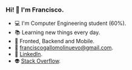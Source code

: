 ### Hi! 👋 I'm Francisco.

- 💻 I'm Computer Engineering student (60%).
- 📚 Learning new things every day.
- 🚀 Fronted, Backend and Mobile.
- 📧 franciscogallomolinuevo@gmail.com.
- 💼 [LinkedIn](https://www.linkedin.com/in/franciscogallom/).
- 👽 [Stack Overflow](https://stackoverflow.com/users/14945046/francisco-gallo-m).
